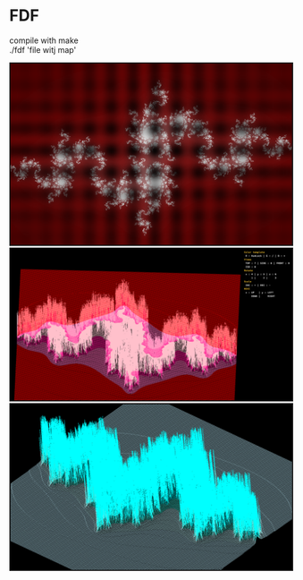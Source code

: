 # FDF

compile with make </br>
./fdf 'file witj map' </br>
  
<img src="Screen Shot/Screen Shot1.png"   border="2">
<img src="Screen Shot/Screen Shot2.png"   border="2">
<img src="Screen Shot/Screen Shot3.png"   border="2">
